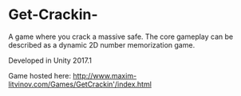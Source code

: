# Get-Crackin-
A game where you crack a massive safe. The core gameplay can be described as a dynamic 2D number memorization game.

Developed in Unity 2017.1

Game hosted here: http://www.maxim-litvinov.com/Games/GetCrackin'/index.html
